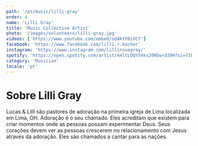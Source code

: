 ```yaml
---
path: '/pt/music/lilli-gray'
order: 4
name: 'Lilli Gray'
title: 'Music Collective Artist'
photo: '/images/volunteers/lilli-gray.jpg'
videos: ['https://www.youtube.com/embed/odAkYFDiVCY']
facebook: 'https://www.facebook.com/lilli.r.bucher'
instagram: 'https://www.instagram.com/lillirosegray/'
spotify: 'https://open.spotify.com/artist/44ltLQQY54ks20N5wrdJ8H?si=7IBZTzoTRjq19OBuOZy1VA'
category: 'Musician'
locale: 'pt'
---
```


# Sobre Lilli Gray

Lucas & Lilli são pastores de adoração na primeira igreja de Lima localizada em Lima, OH. Adoração é o seu chamado. Eles acreditam que existem para criar momentos onde as pessoas possam experimentar Deus. Seus corações devem ver as pessoas crescerem no relacionamento com Jesus através da adoração. Eles são chamados a cantar para as nações.